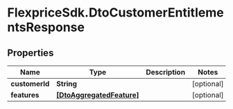 # FlexpriceSdk.DtoCustomerEntitlementsResponse

## Properties

Name | Type | Description | Notes
------------ | ------------- | ------------- | -------------
**customerId** | **String** |  | [optional] 
**features** | [**[DtoAggregatedFeature]**](DtoAggregatedFeature.md) |  | [optional] 


